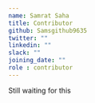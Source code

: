 ```yaml
---
name: Samrat Saha
title: Contributor
github: Samsgithub9635
twitter: ""
linkedin: ""
slack: ""
joining_date: ""
role : contributor
---
```


Still waiting for this
